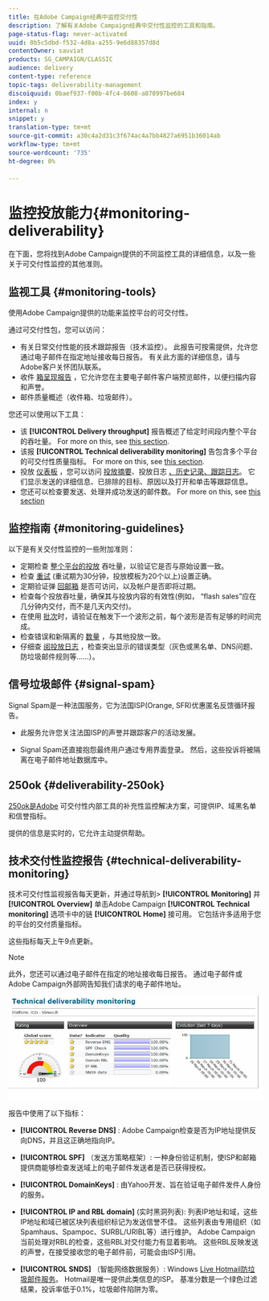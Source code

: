 ```yaml
---
title: 在Adobe Campaign经典中监控交付性
description: 了解有关Adobe Campaign经典中交付性监控的工具和指南。
page-status-flag: never-activated
uuid: 0b5c5dbd-f532-4d8a-a255-9e6d88357d8d
contentOwner: sauviat
products: SG_CAMPAIGN/CLASSIC
audience: delivery
content-type: reference
topic-tags: deliverability-management
discoiquuid: 0baef937-f00b-4fc4-8608-a870997be684
index: y
internal: n
snippet: y
translation-type: tm+mt
source-git-commit: a30c4a2d31c3f674ac4a7bb4827a6951b36014ab
workflow-type: tm+mt
source-wordcount: '735'
ht-degree: 0%

---
```



# 监控投放能力{#monitoring-deliverability}

在下面，您将找到Adobe Campaign提供的不同监控工具的详细信息，以及一些关于可交付性监控的其他准则。

## 监视工具 {#monitoring-tools}

使用Adobe Campaign提供的功能来监控平台的可交付性。

通过可交付性包，您可以访问：

* 有关日常交付性能的技术跟踪报告（技术监控）。 此报告可按需提供，允许您通过电子邮件在指定地址接收每日报告。 有关此方面的详细信息，请与Adobe客户关怀团队联系。
* 收件 [箱呈现报告](../../delivery/using/inbox-rendering.md) ，它允许您在主要电子邮件客户端预览邮件，以便扫描内容和声誉。
* 邮件质量概述（收件箱、垃圾邮件）。

您还可以使用以下工具：

* 该 **[!UICONTROL Delivery throughput]** 报告概述了给定时间段内整个平台的吞吐量。 For more on this, see [this section](../../reporting/using/global-reports.md#delivery-throughput).
* 该报 **[!UICONTROL Technical deliverability monitoring]** 告包含多个平台的可交付性质量指标。 For more on this, see [this section](#technical-deliverability-monitoring).
* 投放 [仪表板](../../delivery/using/monitoring-a-delivery.md#delivery-dashboard) ，您可以访问 [投放摘要](../../delivery/using/monitoring-a-delivery.md#delivery-summary)、投放日志 [、历史记录](../../delivery/using/monitoring-a-delivery.md#delivery-logs-and-history)[、跟踪日志](../../delivery/using/monitoring-a-delivery.md#tracking-logs)。 它们显示发送的详细信息、已排除的目标、原因以及打开和单击等跟踪信息。 <!--For more on this, see [Monitoring a delivery](../../delivery/using/monitoring-a-delivery.md).-->
* 您还可以检查要发送、处理并成功发送的邮件数。 For more on this, see [this section](../../delivery/using/monitoring-a-delivery.md#number-of-messages-sent)
   <!--[SpamAssassin](../../installation/using/configuring-spamassassin.md)?-->

## 监控指南 {#monitoring-guidelines}

以下是有关交付性监控的一些附加准则：

* 定期检查 [整个平台的投放](../../reporting/using/global-reports.md#delivery-throughput) 吞吐量，以验证它是否与原始设置一致。
* 检查 [重试](../../delivery/using/understanding-delivery-failures.md#retries-after-a-delivery-temporary-failure) (重试期为30分钟，投放模板为20个以上)设置正确。
* 定期验证弹 [回邮箱](../../delivery/using/understanding-delivery-failures.md#bounce-mail-management) 是否可访问，以及帐户是否即将过期。
* 检查每个投放吞吐量，确保其与投放内容的有效性(例如， “flash sales”应在几分钟内交付，而不是几天内交付)。
* 在使用 [批次](../../delivery/using/steps-sending-the-delivery.md#sending-using-multiple-waves)时，请验证在触发下一个波形之前，每个波形是否有足够的时间完成。
* 检查错误和新隔离的 [数量](../../delivery/using/understanding-quarantine-management.md) ，与其他投放一致。
* 仔细查 [阅投放日志](../../delivery/using/monitoring-a-delivery.md#delivery-logs-and-history) ，检查突出显示的错误类型（灰色或黑名单、DNS问题、防垃圾邮件规则等……）。

## 信号垃圾邮件 {#signal-spam}

Signal Spam是一种法国服务，它为法国ISP(Orange, SFR)优惠匿名反馈循环报告。

* 此服务允许您关注法国ISP的声誉并跟踪客户的活动发展。

* Signal Spam还直接抱怨最终用户通过专用界面登录。 然后，这些投诉将被隔离在电子邮件地址数据库中。

## 250ok {#deliverability-250ok}

[250ok是Adobe](https://250ok.com/) 可交付性内部工具的补充性监控解决方案，可提供IP、域黑名单和信誉指标。

提供的信息是实时的，它允许主动提供帮助。

## 技术交付性监控报告 {#technical-deliverability-monitoring}

技术可交付性监视报告每天更新，并通过导航到> **[!UICONTROL Monitoring]** 并 **[!UICONTROL Overview]** 单击Adobe Campaign **[!UICONTROL Technical monitoring]** 选项卡中的链 **[!UICONTROL Home]** 接可用。 它包括许多适用于您的平台的交付质量指标。

这些指标每天上午9点更新。

>[!NOTE]
>
>此外，您还可以通过电子邮件在指定的地址接收每日报告。 通过电子邮件或Adobe Campaign外部网告知我们请求的电子邮件地址。

![](assets/s_tn_del_monitoring.png)

报告中使用了以下指标：

* **[!UICONTROL Reverse DNS]** : Adobe Campaign检查是否为IP地址提供反向DNS，并且这正确地指向IP。

* **[!UICONTROL SPF]** （发送方策略框架）: 一种身份验证机制，使ISP和邮箱提供商能够检查发送域上的电子邮件发送者是否已获得授权。

* **[!UICONTROL DomainKeys]** : 由Yahoo开发、旨在验证电子邮件发件人身份的服务。

* **[!UICONTROL IP and RBL domain]** (实时黑洞列表): 列表IP地址和域，这些IP地址和域已被区块列表组织标记为发送信誉不佳。 这些列表由专用组织（如Spamhaus、Spampoc、SURBL/URIBL等）进行维护。 Adobe Campaign当前处理对RBL的检查，这些RBL对交付能力有显着影响。 这些RBL反映发送的声誉，在接受接收您的电子邮件前，可能会由ISP引用。

* **[!UICONTROL SNDS]** （智能网络数据服务）: Windows [Live Hotmail防垃圾邮件服务](https://sendersupport.olc.protection.outlook.com/snds/FAQ.aspx)。 Hotmail是唯一提供此类信息的ISP。 基准分数是一个绿色过滤结果，投诉率低于0.1%，垃圾邮件陷阱为零。

<!--### Delivery Reports - Broadcast Statistics {#broadcast-statistics}

Each delivery will generate a broadcast statistics report when you open a delivery in the “Deliveries List”, which includes some reputation metrics that may impact your deliverability.-->
